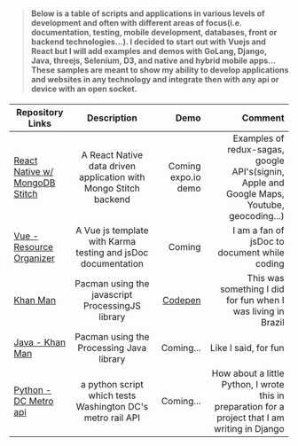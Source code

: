 >#### Below is a table of scripts and applications in various levels of development and often with different areas of focus(i.e. documentation, testing, mobile development, databases, front or backend technologies...). I decided to start out with Vuejs and React but I will add examples and demos with GoLang, Django, Java, threejs, Selenium, D3, and native and hybrid mobile apps... These samples are meant to show my ability to develop applications and websites in any technology and integrate then with any api or device with an open socket.
>####

| Repository Links           | Description    | Demo       | Comment  |
| ------------------- |:--------------:|------:| ----------:|
| [React Native w/ MongoDB Stitch](https://github.com/jaxonetic-github/react-native-mongodb-stitch) | A React Native data driven application with Mongo Stitch backend  | Coming expo.io demo | Examples of redux-sagas, google API's(signin, Apple and Google Maps, Youtube, geocoding...) |
| [Vue - Resource Organizer](https://github.com/jaxonetic-github/resource-organizer-vue) | A Vue js template with Karma testing and jsDoc documentation   | Coming |  I am a fan of jsDoc to document while coding |
| [Khan Man](https://www.khanacademy.org/computer-programming/khan-man/5835976181022720) | Pacman using the javascript ProcessingJS library   | [Codepen](https://codepen.io/jaxonetic/pen/vpvvbQ) |    This was something I did for fun when I was living in Brazil |
| [Java - Khan Man](https://gist.github.com/jaxonetic-github/32e1d3d53188e4ed35e47a97e831c951)| Pacman using the Processing Java library   | Coming... | Like I said, for fun |
| [Python - DC Metro api](https://gist.github.com/jaxonetic-github/d4436449d845a40c3741c4720de60fb1)| a python script which tests Washington DC's metro rail API    | Coming... | How about a little Python, I wrote this in preparation for a project that I am writing in Django |
